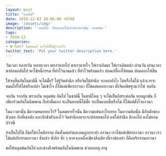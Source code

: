 ```yaml
---
layout: post
title: "หายไป"
date: 2018-12-03 20:06:00 +0700
image: '/assets/img/'
description: '-หายไป- ก็อยากจะให้เท่ากับว่าเรานั้น -หายกัน-'
tags:
- 2018-12
categories:
- W-hat? ในตอนที่ อะไรที่ก็ไม่รู้ว่าอะไร
twitter_text: 'Put your twitter description here.'
---
```

วันเวลา หลายวัน หลายเวลา พาเราหายไป พาเราหายใจ ให้เราเกิดมา ให้เราเดินหน้า ผ่านวัน ผ่านเวลา พาย้อนกลับไป พาใช้หนี้กรรม ที่ทำไว้นานแล้ว ที่ทำไว้พร้อมแล้ว ปลดเปลื้องให้หมด ปลดออกให้สิ้น

ให้จบสิ้นกันในชาตินี้ จะได้มั๊ย? ไม่รู้จิตสำนึก หรือจิตใต้สำนึก จะบอกยังไง ได้หรือไม่ได้ แล้วเวรจะหมดไปให้ได้หรือเปล่า ไม่เข้าใจ ก็ได้แต่เพียรภาวนา ก็ได้แต่คอยภาวนา ตั้งจิตอธิษฐานว่าให้ จบกัน

จบกัน จากกัน พรากกัน หลุดพ้น กันไป ในชาตินี้ ในชาติไหน ๆ จะได้เป็นอิสระต่อกัน หากผูกพัน ก็เพียงร่วมกันในนิพพาน ก็เท่านั้นเอง จะเป็นแบบนี้ใช่มั๊ย จะเป็นแบบนี้หรือไม่ ก็ได้แต่ตั้งใจภาวนา

ในแววตานั้น มีความหมายอะไร? ในลมหายใจนั้น มีความแค้นอะไรเหรอ ในความคิดนั้น มีกับดักของตัวเธอ กับที่เธอดัก และกักขังตัวเองไว้ จิตสำนึกอยากจะปล่อยเธอไป แต่ใต้สำนึก ลึกลงไป คงไม่ยอมปราณี

ถ้าเป็นไปได้ ก็ขอให้อโหสิกรรม กันทั้งคนทำและคนถูกกระทำ ภาวนา เราได้แต่เพียรภาวนา ภาวนา เราได้แต่บริกรรมภาวนา ซ้ำแล้ว ซ้ำอีก ซ้ำ ๆ หากจะเหลือเพียงสิ่งเดียวที่เราต้องทำ ก็คือบริกรรมภาวนา

ขอให้หลุดพ้นกันไป และต่างถึงพร้อมกันในนิพพาน ด้วยเทอญ สาธุ
